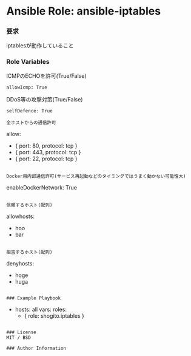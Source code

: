 # Ansible Role: ansible-iptables

### 要求
iptablesが動作していること

### Role Variables
ICMPのECHOを許可(True/False)
```
allowIcmp: True
```

DDoS等の攻撃対策(True/False)
```
selfDefence: True

全ホストからの通信許可
```
allow:
  - { port: 80, protocol: tcp }
  - { port: 443, protocol: tcp }
  - { port: 22, protocol: tcp }
```

Docker用内部通信許可(サービス再起動などのタイミングではうまく動かない可能性大)
```
enableDockerNetwork: True
```

信頼するホスト(配列)
```
allowhosts: 
  - hoo
  - bar
```

拒否するホスト(配列)
```
denyhosts: 
  - hoge
  - huga
```

### Example Playbook
```
- hosts: all
  vars:
  roles:
    - { role: shogito.iptables }
```

### License
MIT / BSD

### Author Information


